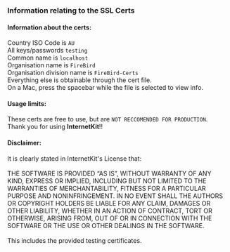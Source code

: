 ### Information relating to the SSL Certs

#### Information about the certs:

Country ISO Code is `AU` \
All keys/passwords `testing` \
Common name is `localhost`\
Organisation name is `FireBird`\
Organisation division name is `FireBird-Certs` \
Everything else is obtainable through the cert file. \
On a Mac, press the spacebar while the file is selected to view info. 

#### Usage limits:

These certs are free to use, but are `NOT RECCOMENDED FOR PRODUCTION`. \
Thank you for using **InternetKit**!!

#### Disclaimer:

It is clearly stated in InternetKit's License that: \
\
THE SOFTWARE IS PROVIDED “AS IS”, WITHOUT WARRANTY OF ANY KIND, EXPRESS OR IMPLIED, INCLUDING BUT NOT LIMITED TO THE WARRANTIES OF MERCHANTABILITY, FITNESS FOR A PARTICULAR PURPOSE AND NONINFRINGEMENT. IN NO EVENT SHALL THE AUTHORS OR COPYRIGHT HOLDERS BE LIABLE FOR ANY CLAIM, DAMAGES OR OTHER LIABILITY, WHETHER IN AN ACTION OF CONTRACT, TORT OR OTHERWISE, ARISING FROM, OUT OF OR IN CONNECTION WITH THE SOFTWARE OR THE USE OR OTHER DEALINGS IN THE SOFTWARE. \
\
This includes the provided testing certificates.